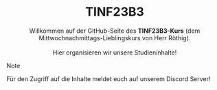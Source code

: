 <h1 align="center">
    TINF23B3
</h1>

<p align="center">
Willkommen auf der GitHub-Seite des <b>TINF23B3-Kurs</b> (dem Mittwochnachmittags-Lieblingskurs von Herr Röthig).<br><br>Hier organisieren wir unsere Studieninhalte!
</p>


>[!NOTE]
>Für den Zugriff auf die Inhalte meldet euch auf unserem Discord Server!
